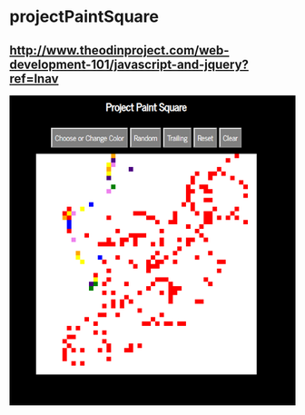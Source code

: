 # projectPaintSquare
## http://www.theodinproject.com/web-development-101/javascript-and-jquery?ref=lnav
![The game](https://github.com/sbangalore/projectPaintSquare/blob/master/image.PNG?raw=true)
